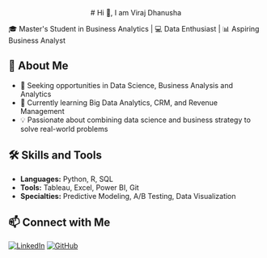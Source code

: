 
 <div align="center">
 # Hi 👋, I am Viraj Dhanusha
</div>

🎓 Master's Student in Business Analytics | 💻 Data Enthusiast | 📊 Aspiring Business Analyst

## 🌟 About Me
- 💼 Seeking opportunities in Data Science, Business Analysis and Analytics
- 🌱 Currently learning Big Data Analytics, CRM, and Revenue Management
- 💡 Passionate about combining data science and business strategy to solve real-world problems

## 🛠️ Skills and Tools
- **Languages:** Python, R, SQL
- **Tools:** Tableau, Excel, Power BI, Git
- **Specialties:** Predictive Modeling, A/B Testing, Data Visualization

<!--## 📂 Featured Projects
- [📊 Marketing Campaign Analysis](#)
- [🔍 Big Data Processing](#)
- [📈 Retail Sales Prediction](#) -->

## 📫 Connect with Me
[![LinkedIn](https://img.shields.io/badge/LinkedIn-Connect-blue)](https://www.linkedin.com/in/viraj-dhanusha/)
[![GitHub](https://img.shields.io/badge/GitHub-Follow-lightgrey)](https://github.com/dhanusha123)

<!--
**dhanusha123/dhanusha123** is a ✨ _special_ ✨ repository because its `README.md` (this file) appears on your GitHub profile.

Here are some ideas to get you started:

- 🔭 I’m currently working on ...
- 🌱 I’m currently learning ...
- 👯 I’m looking to collaborate on ...
- 🤔 I’m looking for help with ...
- 💬 Ask me about ...
- 📫 How to reach me: ...
- 😄 Pronouns: ...
- ⚡ Fun fact: ...
-->
